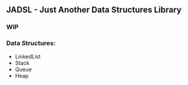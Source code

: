 ## JADSL - Just Another Data Structures Library

### WIP

### Data Structures:

- LinkedList
- Stack
- Queue
- Heap

